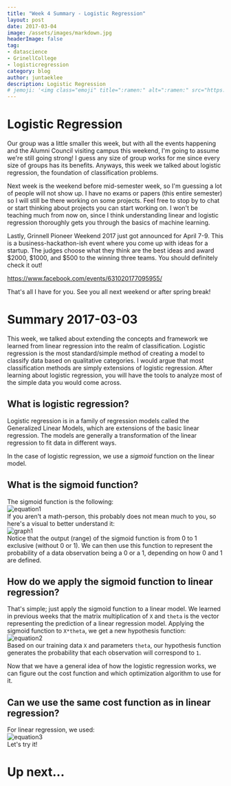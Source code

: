 ```yaml
---
title: "Week 4 Summary - Logistic Regression"
layout: post
date: 2017-03-04
image: /assets/images/markdown.jpg
headerImage: false
tag:
- datascience
- GrinellCollege
- logisticregression
category: blog
author: juntaeklee
description: Logistic Regression
# jemoji: '<img class="emoji" title=":ramen:" alt=":ramen:" src="https://assets.raw.githubusercontent.com/images/icons/emoji/unicode/1f35c.png" height="20" width="20" align="absmiddle">'
---
```


# Logistic Regression  

Our group was a little smaller this week, but with all the events happening
and the Alumni Council visiting campus this weekend, I'm going to assume we're
still going strong! I guess any size of group works for me since every size of
groups has its benefits. Anyways, this week we talked about logistic regression,
the foundation of classification problems.  

Next week is the weekend before mid-semester week, so I'm guessing a lot of
people will not show up. I have no exams or papers (this entire semester) so I
will still be there working on some projects. Feel free to stop by to chat or
start thinking about projects you can start working on. I won't be teaching much
from now on, since I think understanding linear and logistic regression
thoroughly gets you through the basics of machine learning.  

Lastly, Grinnell Pioneer Weekend 2017 just got announced for April 7-9. This is
a business-hackathon-ish event where you come up with ideas for a startup. The
judges choose what they think are the best ideas and award $2000, $1000, and
$500 to the winning three teams. You should definitely check it out!  

https://www.facebook.com/events/631020177095955/  

That's all I have for you. See you all next weekend or after spring break!  

# Summary 2017-03-03  

This week, we talked about extending the concepts and framework we learned from
linear regression into the realm of classification. Logistic regression is the
most standard/simple method of creating a model to classify data based on
qualitative categories. I would argue that most classification methods are simply
extensions of logistic regression. After learning about logistic regression, you
will have the tools to analyze most of the simple data you would come across.  

## What is logistic regression?  

Logistic regression is in a family of regression models called the Generalized
Linear Models, which are extensions of the basic linear regression. The models
are generally a transformation of the linear regression to fit data in different
ways.  

In the case of logistic regression, we use a *sigmoid* function on the linear
model.  

## What is the sigmoid function?  

The sigmoid function is the following:  
![equation1][sigmoid]  
If you aren't a math-person, this probably does not mean much to you, so here's
a visual to better understand it:  
![graph1][sigmoidplot]  
Notice that the output (range) of the sigmoid function is from 0 to 1 exclusive
(without 0 or 1). We can then use this function to represent the probability of
a data observation being a 0 or a 1, depending on how 0 and 1 are defined.  

## How do we apply the sigmoid function to linear regression?  

That's simple; just apply the sigmoid function to a linear model.
We learned in previous weeks that the matrix multiplication of `X` and `theta`
is the vector representing the prediction of a linear regression model. Applying
the sigmoid function to `X*theta`, we get a new hypothesis function:  
![equation2][hypothesis]  
Based on our training data `X` and parameters `theta`, our hypothesis function
generates the probability that each observation will correspond to `1`.  

Now that we have a general idea of how the logistic regression works, we can
figure out the cost function and which optimization algorithm to use for it.  

## Can we use the same cost function as in linear regression?  

For linear regression, we used:  
![equation3][linearJ]  
Let's try it!

# Up next...

[sigmoid]: https://raw.githubusercontent.com/leejunta/juntaeklee/gh-pages/assets/equations/week4sigmoid.gif
[sigmoidplot]: https://raw.githubusercontent.com/leejunta/juntaeklee/gh-pages/assets/R/week4sigmoidplot.png
[hypothesis]: https://raw.githubusercontent.com/leejunta/juntaeklee/gh-pages/assets/equations/week4hypothesis.gif
[linearJ]: https://raw.githubusercontent.com/leejunta/juntaeklee/gh-pages/assets/equations/week4linearJ.gif
